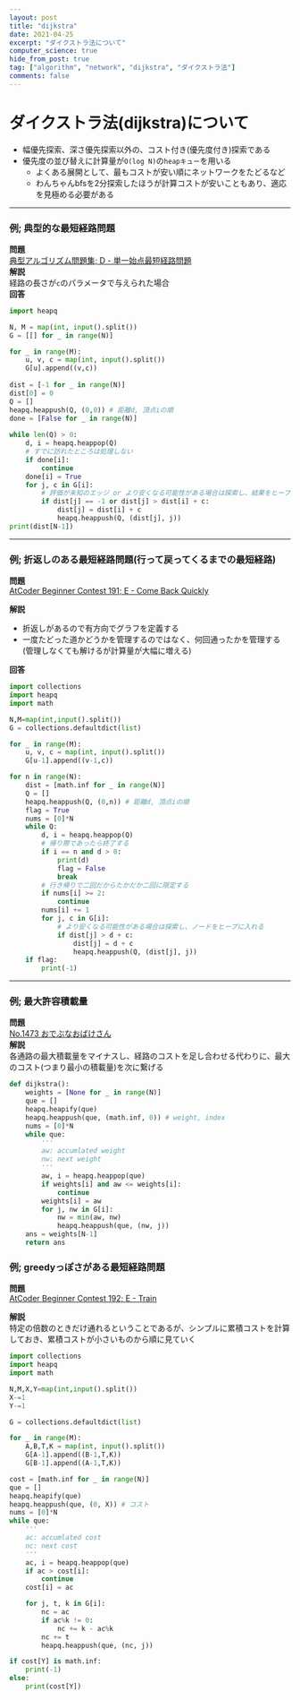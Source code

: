 ```yaml
---
layout: post
title: "dijkstra"
date: 2021-04-25
excerpt: "ダイクストラ法について"
computer_science: true
hide_from_post: true
tag: ["algorithm", "network", "dijkstra", "ダイクストラ法"]
comments: false
---
```


# ダイクストラ法(dijkstra)について
 - 幅優先探索、深さ優先探索以外の、コスト付き(優先度付き)探索である
 - 優先度の並び替えに計算量が`O(log N)`の`heapキュー`を用いる
   - よくある展開として、最もコストが安い順にネットワークをたどるなど
   - わんちゃんbfsを2分探索したほうが計算コストが安いこともあり、適応を見極める必要がある

---

### 例; 典型的な最短経路問題
**問題**  
[典型アルゴリズム問題集; D - 単一始点最短経路問題](https://atcoder.jp/contests/typical-algorithm/tasks/typical_algorithm_d)  
**解説**  
経路の長さが`c`のパラメータで与えられた場合  
**回答**  

```python
import heapq

N, M = map(int, input().split())
G = [[] for _ in range(N)]

for _ in range(M):
    u, v, c = map(int, input().split())
    G[u].append((v,c))
 
dist = [-1 for _ in range(N)]
dist[0] = 0
Q = []
heapq.heappush(Q, (0,0)) # 距離d, 頂点iの順
done = [False for _ in range(N)]
 
while len(Q) > 0:
    d, i = heapq.heappop(Q)
    # すでに訪れたところは処理しない
    if done[i]:
        continue
    done[i] = True
    for j, c in G[i]:
        # 評価が未知のエッジ or より安くなる可能性がある場合は探索し、結果をヒープに入れる
        if dist[j] == -1 or dist[j] > dist[i] + c:
            dist[j] = dist[i] + c
            heapq.heappush(Q, (dist[j], j))
print(dist[N-1])
```

---

### 例; 折返しのある最短経路問題(行って戻ってくるまでの最短経路)
**問題**  
[AtCoder Beginner Contest 191; E - Come Back Quickly](https://atcoder.jp/contests/abc191/tasks/abc191_e)  

**解説**  
 - 折返しがあるので有方向でグラフを定義する 
 - 一度たどった道かどうかを管理するのではなく、何回通ったかを管理する(管理しなくても解けるが計算量が大幅に増える) 

**回答**  

```python
import collections
import heapq
import math

N,M=map(int,input().split())
G = collections.defaultdict(list)

for _ in range(M):
    u, v, c = map(int, input().split())
    G[u-1].append((v-1,c))

for n in range(N):
    dist = [math.inf for _ in range(N)]
    Q = []
    heapq.heappush(Q, (0,n)) # 距離d, 頂点iの順
    flag = True
    nums = [0]*N
    while Q:
        d, i = heapq.heappop(Q)
        # 帰り際であったら終了する
        if i == n and d > 0:
            print(d)
            flag = False
            break
        # 行き帰りで二回だからたかだか二回に限定する
        if nums[i] >= 2:
            continue
        nums[i] += 1
        for j, c in G[i]:
            # より安くなる可能性がある場合は探索し、ノードをヒープに入れる
            if dist[j] > d + c:
                dist[j] = d + c
                heapq.heappush(Q, (dist[j], j))
    if flag:
        print(-1)
```

--- 

### 例; 最大許容積載量

**問題**  
[No.1473 おでぶなおばけさん](https://yukicoder.me/problems/no/1473)  
**解説**  
各通路の最大積載量をマイナスし、経路のコストを足し合わせる代わりに、最大のコスト(つまり最小の積載量)を次に繋げる  

```python
def dijkstra():
    weights = [None for _ in range(N)]
    que = []
    heapq.heapify(que)
    heapq.heappush(que, (math.inf, 0)) # weight, index
    nums = [0]*N
    while que:
        '''
        aw: accumlated weight
        nw: next weight
        '''
        aw, i = heapq.heappop(que)
        if weights[i] and aw <= weights[i]:
            continue
        weights[i] = aw
        for j, nw in G[i]:
            nw = min(aw, nw)
            heapq.heappush(que, (nw, j))
    ans = weights[N-1]
    return ans
```

### 例; greedyっぽさがある最短経路問題

**問題**  
[AtCoder Beginner Contest 192; E - Train](https://atcoder.jp/contests/abc192/tasks/abc192_e)  

**解説**  
特定の倍数のときだけ通れるということであるが、シンプルに累積コストを計算しておき、累積コストが小さいものから順に見ていく  

```python
import collections
import heapq
import math

N,M,X,Y=map(int,input().split())
X-=1
Y-=1

G = collections.defaultdict(list)

for _ in range(M):
    A,B,T,K = map(int, input().split())
    G[A-1].append((B-1,T,K))
    G[B-1].append((A-1,T,K))

cost = [math.inf for _ in range(N)]
que = []
heapq.heapify(que)
heapq.heappush(que, (0, X)) # コスト
nums = [0]*N
while que:
    '''
    ac: accumlated cost
    nc: next cost
    '''
    ac, i = heapq.heappop(que)
    if ac > cost[i]:
        continue
    cost[i] = ac

    for j, t, k in G[i]:
        nc = ac
        if ac%k != 0:
            nc += k - ac%k
        nc += t
        heapq.heappush(que, (nc, j))

if cost[Y] is math.inf:
    print(-1)
else:
    print(cost[Y])
```


